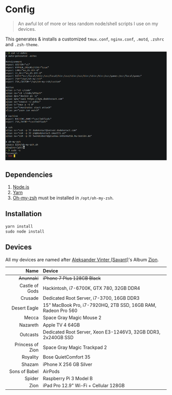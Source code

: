 # Config

> An awful lot of more or less random node/shell scripts I use on my devices.

This generates & installs a customized `tmux.conf`, `nginx.conf`, `.motd`, `.zshrc` and `.zsh-theme`.

![screenshot](/screenshot.png)

## Dependencies

1. [Node.js](https://nodejs.org)
2. [Yarn](https://yarnpkg.com)
3. [Oh-my-zsh](https://ohmyz.sh) must be installed in `/opt/oh-my-zsh`.

## Installation

```shell
yarn install
sudo node install
```

## Devices

All my devices are named after [Aleksander Vinter (Savant)](https://en.wikipedia.org/wiki/Savant_(musician))'s Album [Zion](https://savantofficial.bandcamp.com/album/zion).

|             Name | Device                                                        |
|-----------------:|:--------------------------------------------------------------|
|     ~~Anunnaki~~ | ~~iPhone 7 Plus 128GB Black~~                                 |
|   Castle of Gods | Hackintosh, i7-6700K, GTX 780, 32GB DDR4                      |
|          Crusade | Dedicated Root Server, i7-3700, 16GB DDR3                     |
|     Desert Eagle | 15" MacBook Pro, i7-7920HQ, 2TB SSD, 16GB RAM, Radeon Pro 560 |
|            Mecca | Space Gray Magic Mouse 2                                      |
|         Nazareth | Apple TV 4 64GB                                               |
|         Outcasts | Dedicated Root Server, Xeon E3-1246V3, 32GB DDR3, 2x240GB SSD |
| Princess of Zion | Space Gray Magic Trackpad 2                                   |
|         Royality | Bose QuietComfort 35                                          |
|           Shazam | iPhone X 256 GB Silver                                        |
|    Sons of Babel | AirPods                                                       |
|           Spider | Raspberry Pi 3 Model B                                        |
|             Zion | iPad Pro 12.9" Wi-Fi + Cellular 128GB                         |
